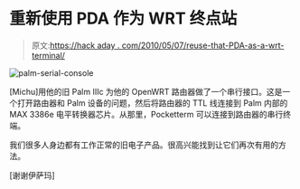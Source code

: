 # 重新使用 PDA 作为 WRT 终点站

> 原文:[https://hack aday . com/2010/05/07/reuse-that-PDA-as-a-wrt-terminal/](https://hackaday.com/2010/05/07/reuse-that-pda-as-a-wrt-terminal/)

![](../Images/8aa65b46a44c6cf5c98a2c98ed5c6792.png "palm-serial-console")

[Michu]用他的旧 Palm IIIc 为他的 OpenWRT 路由器做了一个串行接口。这是一个打开路由器和 Palm 设备的问题，然后将路由器的 TTL 线连接到 Palm 内部的 MAX 3386e 电平转换器芯片。从那里，Pocketterm 可以连接到路由器的串行终端。

我们很多人身边都有工作正常的旧电子产品。很高兴能找到让它们再次有用的方法。

[谢谢伊萨玛]